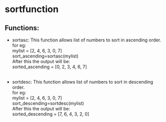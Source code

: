 # sortfunction
## Functions:
* sortasc: 
This function allows list of numbers to sort in ascending order.<br>
for eg:<br>
mylist = [2, 4, 6, 3, 0, 7]<br>
sort_ascending=sortasc(mylist)<br>
After this the output will be: <br>
sorted_ascending = [0, 2, 3, 4, 6, 7]<br><br>

* sortdesc:
This function allows list of numbers to sort in descending order. <br>
for eg:<br>
mylist = [2, 4, 6, 3, 0, 7]<br>
sort_descending=sortdesc(mylist)<br>
After this the output will be: <br>
sorted_descending = [7, 6, 4, 3, 2, 0]<br><br>
